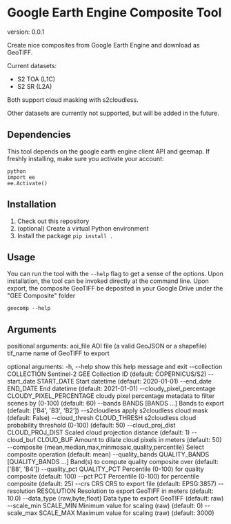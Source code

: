# Google Earth Engine Composite Tool

version: 0.0.1

Create nice composites from Google Earth Engine and download as GeoTIFF.

Current datasets:
- S2 TOA (L1C) 
- S2 SR (L2A)

Both support cloud masking with s2cloudless.

Other datasets are currently not supported, but will be added in the future.

## Dependencies

This tool depends on the google earth engine client API and geemap.
If freshly installing, make sure you activate your account:

```
python
import ee
ee.Activate()
```

## Installation

1. Check out this repository
2. (optional) Create a virtual Python environment
3. Install the package `pip install .`

## Usage

You can run the tool with the `--help` flag to get a sense of the options.
Upon installation, the tool can be invoked directly at the command line.
Upon export, the composite GeoTIFF be deposited in your Google Drive under the "GEE Composite" folder

```
geecomp --help
```

## Arguments

positional arguments:
  aoi_file              AOI file (a valid GeoJSON or a shapefile)
  tif_name              name of GeoTIFF to export

optional arguments:
  -h, --help            show this help message and exit
  --collection COLLECTION
                        Sentinel-2 GEE Collection ID (default: COPERNICUS/S2)
  --start_date START_DATE
                        Start datetime (default: 2020-01-01)
  --end_date END_DATE   End datetime (default: 2021-01-01)
  --cloudy_pixel_percentage CLOUDY_PIXEL_PERCENTAGE
                        cloudy pixel percentage metadata to filter scenes by (0-100) (default: 60)
  --bands BANDS [BANDS ...]
                        Bands to export (default: ['B4', 'B3', 'B2'])
  --s2cloudless         apply s2cloudless cloud mask (default: False)
  --cloud_thresh CLOUD_THRESH
                        s2cloudless cloud probability threshold (0-100) (default: 50)
  --cloud_proj_dist CLOUD_PROJ_DIST
                        Scaled cloud projection distance (default: 1)
  --cloud_buf CLOUD_BUF
                        Amount to dilate cloud pixels in meters (default: 50)
  --composite {mean,median,max,minmosaic,quality,percentile}
                        Select composite operation (default: mean)
  --quality_bands QUALITY_BANDS [QUALITY_BANDS ...]
                        Band(s) to compute quality composite over (default: ['B8', 'B4'])
  --quality_pct QUALITY_PCT
                        Percentile (0-100) for quality composite (default: 100)
  --pct PCT             Percentile (0-100) for percentile composite (default: 25)
  --crs CRS             CRS to export file (default: EPSG:3857)
  --resolution RESOLUTION
                        Resolution to export GeoTIFF in meters (default: 10.0)
  --data_type {raw,byte,float}
                        Data type to export GeoTIFF (default: raw)
  --scale_min SCALE_MIN
                        Minimum value for scaling (raw) (default: 0)
  --scale_max SCALE_MAX
                        Maximum value for scaling (raw) (default: 3000)

